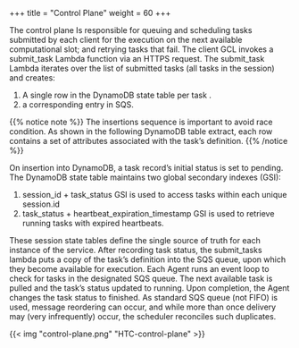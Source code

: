 +++
title = "Control Plane"
weight = 60
+++


The control plane Is responsible for queuing and scheduling tasks submitted by each client for the execution on the next available computational slot; and retrying tasks that fail. The client GCL invokes a submit_task Lambda function via an HTTPS request. The submit_task Lambda iterates over the list of submitted tasks (all tasks in the session) and creates:

1.	A single row in the DynamoDB state table per task .
1.	a corresponding entry in SQS.

{{% notice note %}}
The insertions sequence is important to avoid race condition. As shown in the following DynamoDB table extract, each row contains a set of attributes associated with the task’s definition.
{{% /notice %}}

On insertion into DynamoDB, a task record’s initial status is set to pending. The DynamoDB state table maintains two global secondary indexes (GSI): 

1. session_id + task_status GSI is used to access tasks within each unique session.id 
1. task_status + heartbeat_expiration_timestamp GSI is used to retrieve running tasks with expired heartbeats. 

These session state tables define the single source of truth for each instance of the service. After recording task status, the submit_tasks lambda puts a copy of the task’s definition into the SQS queue, upon which they become available for execution. Each Agent runs an event loop to check for tasks in the designated SQS queue. The next available task is pulled and the task’s status updated to running. Upon completion, the Agent changes the task status to finished. As standard SQS queue (not FIFO) is used, message reordering can occur, and while more than once delivery may (very infrequently) occur, the scheduler reconciles such duplicates. 

{{< img "control-plane.png"  "HTC-control-plane" >}}
